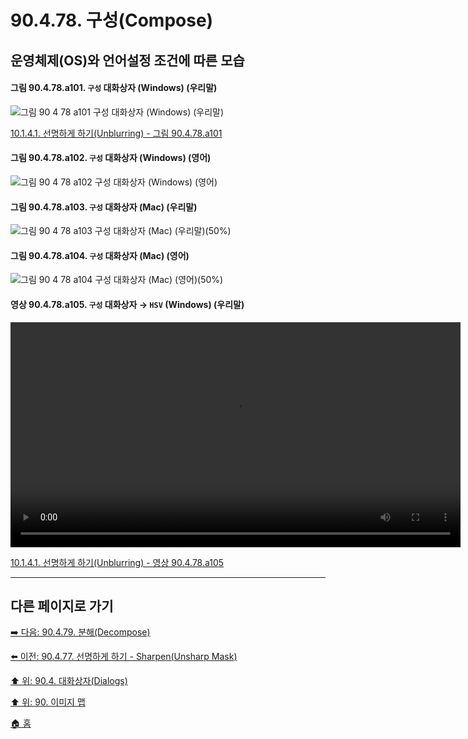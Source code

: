 # 90.4.78. 구성(Compose)
## 운영체제(OS)와 언어설정 조건에 따른 모습

<a id="90-04-78-a101"></a>

#### 그림 90.4.78.a101. `구성` 대화상자 (Windows) (우리말)
![그림 90 4 78 a101  `구성` 대화상자 (Windows) (우리말)](https://github.com/wonder13662/gimp/assets/15767104/01e35985-22bd-48e7-b439-0f4f880e9fcb)

[10.1.4.1. 선명하게 하기(Unblurring) - 그림 90.4.78.a101](./10-01-04-01-unblurring.md#90-04-78-a101)

<a id="90-04-78-a102"></a>

#### 그림 90.4.78.a102. `구성` 대화상자 (Windows) (영어)
![그림 90 4 78 a102  `구성` 대화상자 (Windows) (영어)](https://github.com/wonder13662/gimp/assets/15767104/d7ea1e58-d16e-4159-be7e-f91a986ef44d)

#### 그림 90.4.78.a103. `구성` 대화상자 (Mac) (우리말)
![그림 90 4 78 a103  `구성` 대화상자 (Mac) (우리말)(50%)](https://github.com/wonder13662/gimp/assets/15767104/d939ad88-a151-4afe-9115-3ffb345a3989)

#### 그림 90.4.78.a104. `구성` 대화상자 (Mac) (영어)
![그림 90 4 78 a104  `구성` 대화상자 (Mac) (영어)(50%)](https://github.com/wonder13662/gimp/assets/15767104/2b5dcb2d-dfd5-4fd7-9842-9b05024b40e8)

<a id="90-04-78-a105"></a>

#### 영상 90.4.78.a105. `구성` 대화상자 → `HSV` (Windows) (우리말)
<video controls="controls" width="720" src="https://github.com/wonder13662/gimp/assets/15767104/43016a08-52b6-46ef-853b-4989f8e7ab40"></video>

[10.1.4.1. 선명하게 하기(Unblurring) - 영상 90.4.78.a105](./10-01-04-01-unblurring.md#90-04-78-a105)

***

## 다른 페이지로 가기

[➡️ 다음: 90.4.79. 분해(Decompose)](./90-04-79-decompose.md)

[⬅️ 이전: 90.4.77. 선명하게 하기 - Sharpen(Unsharp Mask)](./90-04-77-sharpen_unsharp_mask.md)

[⬆️ 위: 90.4. 대화상자(Dialogs)](./90-04-00-dialogs.md)

[⬆️ 위: 90. 이미지 맵](./90-00-image-map.md)

[🏠 홈](./00-home.md)

